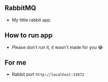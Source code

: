 ## RabbitMQ

- My little rabbit app.

## How to run app

- Please don't run it, it wasn't made for you 😂

## For me

- Rabbit port `http://localhost:15672`